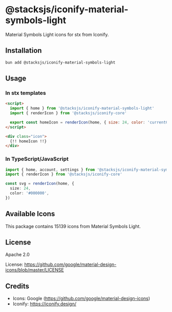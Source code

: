 # @stacksjs/iconify-material-symbols-light

Material Symbols Light icons for stx from Iconify.

## Installation

```bash
bun add @stacksjs/iconify-material-symbols-light
```

## Usage

### In stx templates

```html
<script>
  import { home } from '@stacksjs/iconify-material-symbols-light'
  import { renderIcon } from '@stacksjs/iconify-core'

  export const homeIcon = renderIcon(home, { size: 24, color: 'currentColor' })
</script>

<div class="icon">
  {!! homeIcon !!}
</div>
```

### In TypeScript/JavaScript

```typescript
import { home, account, settings } from '@stacksjs/iconify-material-symbols-light'
import { renderIcon } from '@stacksjs/iconify-core'

const svg = renderIcon(home, {
  size: 24,
  color: '#000000',
})
```

## Available Icons

This package contains 15139 icons from Material Symbols Light.

## License

Apache 2.0

License: https://github.com/google/material-design-icons/blob/master/LICENSE

## Credits

- Icons: Google (https://github.com/google/material-design-icons)
- Iconify: https://iconify.design/
